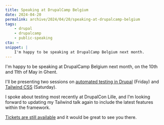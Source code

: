 ```yaml
---
title: Speaking at DrupalCamp Belgium
date: 2024-04-20
permalink: archive/2024/04/20/speaking-at-drupalcamp-belgium
tags:
    - drupal
    - drupalcamp
    - public-speaking
cta: ~
snippet: |
    I'm happy to be speaking at DrupalCamp Belgium next month.
---
```


I'm happy to be speaking at DrupalCamp Belgium next month, on the 10th and 11th of May in Ghent.

I'll be presenting two sessions on [automated testing in Drupal][testing] (Friday) and [Tailwind CSS][tailwind] (Saturday).

I spoke about testing most recently at DrupalCon Lille, and I'm looking forward to updating my Tailwind talk again to include the latest features within the framework.

[Tickets are still available][tickets] and it would be great to see you there.

[testing]: https://www.drupalcamp.be/en/drupalcamp-ghent-2024/schedule/friday
[tailwind]: https://www.drupalcamp.be/en/drupalcamp-ghent-2024/schedule/saturday
[tickets]: https://www.drupalcamp.be/en/drupalcamp-ghent-2024/tickets
